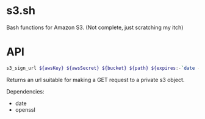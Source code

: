 # s3.sh

Bash functions for Amazon S3. (Not complete, just scratching my itch)

# API

```bash
s3_sign_url ${awsKey} ${awsSecret} ${bucket} ${path} ${expires:-`date -v+60S +%s`}
```

Returns an url suitable for making a GET request to a private s3 object.

Dependencies:

* date
* openssl
